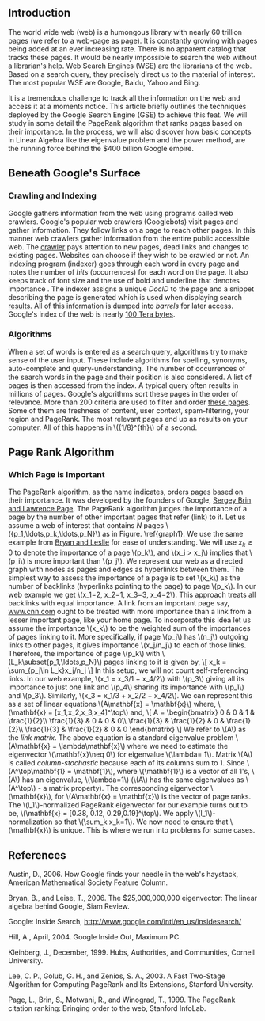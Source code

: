 ## Introduction

The world wide web (web) is a humongous library with nearly 60 trillion pages (we refer to a web-page as page). It is constantly growing with pages being added at an ever increasing rate. There is no apparent catalog that tracks these pages. It would be nearly impossible to search the web without a librarian's help. Web Search Engines (WSE) are the librarians of the web. Based on a search query, they precisely direct us to the material of interest. The most popular WSE are Google, Baidu, Yahoo and Bing.

It is a tremendous challenge to track all the information on the web and access it at a moments notice. This article briefly outlines the techniques deployed by the Google Search Engine (GSE) to achieve this feat. We will study in some detail the PageRank algorithm that ranks pages based on their importance. In the process, we will also discover how basic concepts in Linear Algebra like the eigenvalue problem and the power method, are the running force behind the \$400 billion Google empire.

## Beneath Google's Surface

### Crawling and Indexing

Google gathers information from the web using programs called web crawlers. Google's popular web crawlers (Googlebots) visit pages and gather information. They follow links on a page to reach other pages. In this manner web crawlers gather information from the entire public accessible web. The [crawler](#insideGoogleSearch) pays attention to new pages, dead links and changes to existing pages. Websites can choose if they wish to be crawled or not. An indexing program (indexer) goes through each word in every page and notes the number of *hits* (occurrences) for each word on the page. It also keeps track of font size and the use of bold and underline that denotes importance . The indexer assigns a unique *DocID* to the page and a snippet describing the page is generated which is used when displaying search [results](#hillInside). All of this information is dumped into *barrels* for later access. Google's index of the web is nearly [100 Tera bytes](#insideGoogleSearch).

### Algorithms

When a set of words is entered as a search query, algorithms try to make sense of the user input. These include algorithms for spelling, synonyms, auto-complete and query-understanding. The number of occurrences of the search words in the page and their position is also considered. A list of pages is then accessed from the index. A typical query often results in millions of pages. Google's algorithms sort these pages in the order of relevance. More than 200 criteria are used to filter and order [these pages](#insideGoogleSearch). Some of them are freshness of content, user context, spam-filtering, your region and PageRank. The most relevant pages end up as results on your computer. All of this happens in \\({1/8}^{th}\\) of a second.

## Page Rank Algorithm

### Which Page is Important

The PageRank algorithm, as the name indicates, orders pages based on their importance. It was developed by the founders of Google, [Sergey Brin and Lawrence Page](#page1999pagerank). The PageRank algorithm judges the importance of a page by the number of other important pages that refer (link) to it. Let us assume a web of interest that contains $N$ pages \\(\{p_1,\ldots,p_k,\ldots,p_N\}\\) as in Figure. \ref{graph1}. We use the same example from [Bryan and Leslie](#bryan200625) for ease of understanding. We will use $x_k \geq 0$ to denote the importance of a page \\(p_k\\), and \\(x_i > x_j\\) implies that \\(p_i\\) is more important than \\(p_j\\). We represent our web as a directed graph with nodes as pages and edges as hyperlinks between them. The simplest way to assess the importance of a page is to set \\(x_k\\) as the number of backlinks (hyperlinks pointing to the page) to page \\(p_k\\). In our web example we get \\(x_1=2, x_2=1, x_3=3, x_4=2\\). This approach treats all backlinks with equal importance. A link from an important page say, www.cnn.com ought to be treated with more importance than a link from a lesser important page, like your home page. To incorporate this idea let us assume the importance \\(x_k\\) to be the weighted sum of the importances of pages linking to it. More specifically, if page \\(p_j\\) has \\(n_j\\) outgoing links to other pages, it gives importance \\(x_j/n_j\\) to each of those links. Therefore, the importance of page \\(p_k\\) with \\(L_k\subset\{p_1,\ldots,p_N\}\\) pages linking to it is given by,
\\[
x_k = \sum_{p_j\in L_k}x_j/n_j
\\]
In this setup, we will not count self-referencing links. In our web example, \\(x_1 = x_3/1 + x_4/2\\) with \\(p_3\\) giving all its importance to just one link and \\(p_4\\) sharing its importance with \\(p_1\\) and \\(p_3\\). Similarly, \\(x_3 = x_1/3 + x_2/2 + x_4/2\\). We can represent this as a set of linear equations \\(A\mathbf{x} = \mathbf{x}\\) where, \\(\mathbf{x} = [x_1,x_2,x_3,x_4]^\top\\) and,
\\[
A =
\begin{bmatrix}
0 & 0 & 1 & \frac{1}{2}\\\\
\frac{1}{3} & 0 & 0 & 0\\\\
\frac{1}{3} & \frac{1}{2} & 0 & \frac{1}{2}\\\\
\frac{1}{3} & \frac{1}{2} & 0 & 0
\end{bmatrix}
\\]
We refer to \\(A\\) as the *link matrix*. The above equation is a standard eigenvalue problem \\(A\mathbf{x} = \lambda\mathbf{x}\\) where we need to estimate the eigenvector \\(\mathbf{x}\neq 0\\) for eigenvalue \\(\lambda= 1\\). Matrix \\(A\\) is called *column-stochastic* because each of its columns sum to 1. Since \\(A^\top\mathbf{1} = \mathbf{1}\\), where \\(\mathbf{1}\\) is a vector of all 1's, \\(A\\) has an eigenvalue, \\(\lambda=1\\) (\\(A\\) has the same eigenvalues as \\(A^\top\\) - a matrix property). The corresponding eigenvector \\(\mathbf{x}\\), for \\(A\mathbf{x} = \mathbf{x}\\) is the vector of page ranks. The \\(l_1\\)-normalized PageRank eigenvector for our example turns out to be, \\(\mathbf{x} = [0.38, 0.12, 0.29,0.19]^\top\\). We apply \\(l_1\\)-normalization so that \\(\sum_k x_k=1\\). We now need to ensure that \\(\mathbf{x}\\) is unique. This is where we run into problems for some cases.

## References
<a name="austin2006google">Austin, D., 2006. How Google finds your needle in the web's haystack, American Mathematical Society Feature Column.

<a name="bryan200625">Bryan, B., and Leise, T., 2006. The \$25,000,000,000 eigenvector: The linear algebra behind Google, Siam Review.

<a name="insideGoogleSearch"> Google: Inside Search, http://www.google.com/intl/en_us/insidesearch/

<a name="hillInside">Hill, A., April, 2004. Google Inside Out, Maximum PC.

<a name="hits">Kleinberg, J., December, 1999. Hubs, Authorities, and Communities, Cornell University.

<a name="danglingSol">Lee, C. P., Golub, G. H., and Zenios, S. A., 2003. A Fast Two-Stage Algorithm for Computing PageRank and Its Extensions, Stanford University.

<a name="page1999pagerank"> Page, L., Brin, S., Motwani, R., and Winograd, T., 1999. The PageRank citation ranking: Bringing order to the web, Stanford InfoLab.
